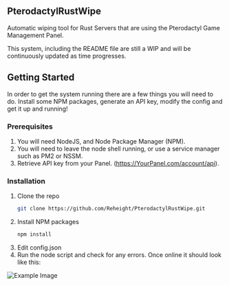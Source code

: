 ## PterodactylRustWipe
Automatic wiping tool for Rust Servers that are using the Pterodactyl Game Management Panel.

This system, including the README file are still a WIP and will be continuously updated as time progresses.


## Getting Started

In order to get the system running there are a few things you will need to do. Install some NPM packages, generate an API key, modify the config and get it up and running!

### Prerequisites

1. You will need NodeJS, and Node Package Manager (NPM).
2. You will need to leave the node shell running, or use a service manager such as PM2 or NSSM.
3. Retrieve API key from your Panel. (https://YourPanel.com/account/api).

### Installation

1. Clone the repo
   ```sh
   git clone https://github.com/Reheight/PterodactylRustWipe.git
   ```
2. Install NPM packages
   ```sh
   npm install
   ```
3. Edit config.json
4. Run the node script and check for any errors. Once online it should look like this:

![Example Image](https://images-ext-2.discordapp.net/external/1upugdndJ77jqqusFYg5TtF2Vy2OPYgOi4-ejJiSeDA/https/s.imgly.ee/CpH4.png)
